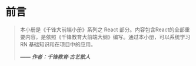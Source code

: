 # 前言

> 本小册是《千锋大前端小册》系列之 React 部分。内容包含React的全部重要内容，是依照《千锋教育大前端大纲》编写。通过本小册，可以系统学习 RN 基础知识和在项目中的应用。
>
> ***—— 作者：千锋教育·古艺散人***
